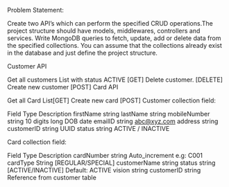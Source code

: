 Problem Statement:

Create two API’s which can perform the specified CRUD operations.The project structure should have models, middlewares, controllers and services. Write MongoDB queries to fetch, update, add or delete data from the specified collections. You can assume that the collections already exist in the database and just define the project structure.

Customer API

Get all customers List with status ACTIVE [GET] Delete customer. [DELETE] Create new customer [POST] Card API

Get all Card List[GET] Create new card [POST] Customer collection field:

Field Type Description firstName string lastName string mobileNumber string 10 digits long DOB date emailID string abc@xyz.com address string customerID string UUID status string ACTIVE / INACTIVE

Card collection field:

Field Type Description cardNumber string Auto_increment e.g: C001 cardType String [REGULAR/SPECIAL] customerName string status string [ACTIVE/INACTIVE] Default: ACTIVE vision string customerID string Reference from customer table